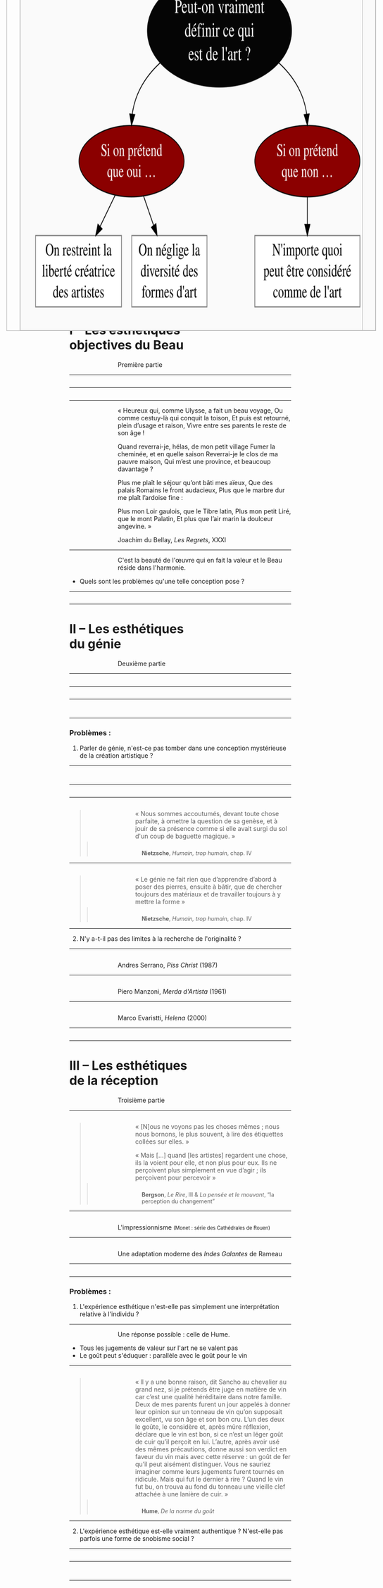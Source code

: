```yaml
---
marp: true
theme: teaching
paginate: true
size: 4:3
---
```


<!-- _class: titre -->

# Chapitre 4 : <br>L'art <!-- fit -->
Cédric Eyssette (2021-2022)
https://eyssette.github.io/


---
<!-- _class:  -->
<style scoped>
section {font-size:4em}
</style>
### Une question directrice :

Qu'est-ce qui fait la valeur d'une œuvre d'art ?


---
<!-- _class: i1t0 pp -->

![](http://web.archive.org/web/20220507004551if_/http://www.tate.org.uk/art/images/work/T/T07/T07573_10.jpg)


---
<!-- _class: i1t1 horizontal fppp-->
<style scoped>

p:nth-of-type(2) {text-align:left; width:350px; }
</style>
![](http://web.archive.org/web/20220507004551if_/http://www.tate.org.uk/art/images/work/T/T07/T07573_10.jpg)

Pourquoi cet objet ne semble-t-il pas, à première vue, être une œuvre d’art ? 
<br>Qu’attendons-nous d’une œuvre d’art que nous ne retrouvons pas ici ?

<!--

https://raw.githubusercontent.com/eyssette/graphviz-examples/master/diagram/fountain-duchamp.svg


Fountain de Duchamp est un objet destiné à nous faire réfléchir à l'art lui-même, à ce qu'on attend d'une œuvre. Si Duchamp choisit un urinoir, qui n'est qu'un objet commun, utile, laid, sans signification, sans originalité, qui ne suscite aucune émotion si ce n'est de dégoût, c'est justement parce que cet objet n'a aucune des caractéristiques que nous attendons généralement lorsque nous sommes face à une œuvre d'art.

D'ordinaire, ce qui fait la valeur d'une œuvre, cela semble être : son caractère exceptionnel, sa beauté, sa signication profonde, les émotions qu'elles communiquent … Mais existe-t-il vraiment une définition de ce qui fait la valeur de l'art ? Le geste provoquant de Duchamp nous invite à examiner cette question et à prendre conscience du problème qu'elle pose.
 -->


---
<!-- _class: i1t0  -->
<style scoped>
img {position:absolute!important; top:10px; left:50px; width:90%!important; display:block;  margin: 40px 0px; }
</style>

1. ![](https://raw.githubusercontent.com/eyssette/graphviz-examples/master/diagram/probl%C3%A8me-d%C3%A9finition-art-part1.dot.svg)
2) ![](https://raw.githubusercontent.com/eyssette/graphviz-examples/master/diagram/probl%C3%A8me-d%C3%A9finition-art-part2.dot.svg)
3) ![](https://raw.githubusercontent.com/eyssette/graphviz-examples/master/diagram/probl%C3%A8me-d%C3%A9finition-art-part3.dot.svg)
4) ![](https://raw.githubusercontent.com/eyssette/graphviz-examples/master/diagram/probl%C3%A8me-d%C3%A9finition-art-part4.dot.svg)
5) ![](https://raw.githubusercontent.com/eyssette/graphviz-examples/master/diagram/probl%C3%A8me-d%C3%A9finition-art-part5.dot.svg)
6) ![](https://raw.githubusercontent.com/eyssette/graphviz-examples/master/diagram/probl%C3%A8me-d%C3%A9finition-art.dot.svg)

---
<!-- _class: partie -->
# I – Les esthétiques <br> objectives du Beau <!-- fit -->
Première partie


---
<!-- _class: i1t0 -->
![](https://i.ibb.co/sCyHvL4/canon-sculpture.png)

<!-- PRéciser : 
canon : synonyme de beauté
En grec = la règle
Polyclète : statue + traité : canon
Plusieurs canons
-->

---
<!-- _class: i1t0 -->
![](https://lh3.googleusercontent.com/h3WOZ10HFEKkUYPujHyDgOdAWFV2F3YhDvEJqmobxKi9D4TkW3yXM0rBJYpL-gBhExfvLXD2H9CTk7pliAYPMnSgsAXDG0snvAZtOlxFdv13MXuFBjoF9s-9H2yOPstKk0jhgDcbT-eVrSYCY4TO)

---
<!-- _class: fmmm pp-->
<style scoped>
p {margin-left:110px!important;}
</style>

« Heureux qui, comme Ulysse, a fait un beau voyage,
Ou comme cestuy-là qui conquit la toison,
Et puis est retourné, plein d’usage et raison,
Vivre entre ses parents le reste de son âge !

Quand reverrai-je, hélas, de mon petit village
Fumer la cheminée, et en quelle saison
Reverrai-je le clos de ma pauvre maison,
Qui m’est une province, et beaucoup davantage ?

Plus me plaît le séjour qu’ont bâti mes aïeux,
Que des palais Romains le front audacieux,
Plus que le marbre dur me plaît l’ardoise fine :

Plus mon Loir gaulois, que le Tibre latin,
Plus mon petit Liré, que le mont Palatin,
Et plus que l’air marin la doulceur angevine. »

Joachim du Bellay, _Les Regrets_, XXXI


---
<!-- _class:  -->
C'est la beauté de l'œuvre qui en fait la valeur et le Beau réside dans l'harmonie.

- Quels sont les problèmes qu'une telle conception pose ?

---
<!-- _class: i1t0 pp -->
<style scoped>
/* p {overflow: hidden;} */
img {transform:scale(1.6); margin-left:-20px; margin-top:-10px}
</style>

![](https://svgshare.com/i/hp0.svg)

---
<!-- _class: partie -->
# II – Les esthétiques <br> du génie <!-- fit -->
Deuxième partie


---
<!-- _class: i1t0 -->
<style scoped>
p {overflow:hidden}
img {margin-top:-150px; transform:scale(1.5)}
</style>

![](https://www.pigmentropie.fr/wp-content/uploads/2016/10/fauvisme-recherche_qwant.jpg)


---
<!-- _class: i1t0 -->

[![](https://static.fnac-static.com/multimedia/Images/FR/NR/6d/8e/74/7638637/1507-1/tsp20160503160803/Giant-steps.jpg)](https://ladigitale.dev/digiplay/#/v/621f120360eed)

<!-- John Coltrane, _Giant Steps_ -->


---
<!-- _class: pp -->
<style scoped>
img {position:absolute;}
img {max-height:700px;}
p:nth-of-type(1) img, p:nth-of-type(2) img{top:10px}
p:nth-of-type(1) img {left:20px}
p:nth-of-type(2) img {left:550px}
</style>

![](https://www.centrepompidou.fr/media/picture/02/0d/020d4b4e3a959ff688c0e716ff4c1e2f/thumb_large.jpg)

![](https://jouvencez-vous.com/wp-content/uploads/2018/01/alberto-giacometti-l-homme-qui-marche-photographies-sculptures-tableaux-oeuvres-art-images-prix-de-vente-record-plus-chers-cheres-millions-classement-top-liste-prix-eleves.jpg)


<!-- Alberto Giacometti -->


---
<!-- _class:  -->

### Problèmes :

1) Parler de génie, n'est-ce pas tomber dans une conception mystérieuse de la création artistique ?



---
<!-- _class: i2t0  -->
<style scoped>
img {height:640px!important; margin-top:-60px}
</style>

![](https://lh3.googleusercontent.com/-peSZl-hBgovhjlnh_AGmrxX0yRJ8UlHW2zG9CzsoMtBii1JcbXj0BxBLqFjw9F42YLWZ5Z8oTyPe7S56s4vsus3eymJvhcafFTFDYjIjfgHTURWr2xEWrAQWu_eA2kWu3WM51HZ3m6-tlo83m3Tzg)

![](https://lh6.googleusercontent.com/32OVLDoXfluyzI7NM9uleudPG4s4f2bYarn2kiEvq2u5sU-W2EZhD_sIyXzezFOTBaDxglQEftl64wgpjf_LMxDuC5xMrQIrFpcBNrvKE_LkaBYlDZS_BEctVvIXq5DRkJGFNckbEKoR2t_z3RXrvQ)


---
<!-- _class: i1t0 -->

[![](https://lh3.googleusercontent.com/yxLZQqJV1CgxpTIss51zU0KOdlfnVJxws-chSK6v20TZRYjZSa6pLkaJOiM_sYKJwwlWBVMfVDp5Hv2CD0uOhyDnD_d8whkZoCq1113IikQg8CJ5WPdkpVITXt5-WlRiWqhc0JirTbmIQXi7fcNrEw)](https://www.dailymotion.com/video/x3qfjw3)

<!-- Danseuse étoile Aurélie Dupont -->


---
<!-- _class: citationC  -->
<style scoped>
figure{margin-left:-170px!important;
-webkit-transform: scaleX(-1)!important;
  transform: scaleX(-1)!important;}
blockquote blockquote{margin-left:0; font-size:0.9em; margin-top:-10px}
</style>

![bg left:35%](https://upload.wikimedia.org/wikipedia/commons/1/1d/Portrait_of_Friedrich_Nietzsche.jpg)

>« Nous sommes accoutumés, devant toute chose parfaite, à omettre la question de sa genèse, et à jouir de sa présence comme si elle avait surgi du sol d'un coup de baguette magique. »
>>**Nietzsche**, _Humain, trop humain_, chap. IV

---
<!-- _class: citationC  -->
<style scoped>
figure{margin-left:-170px!important;
-webkit-transform: scaleX(-1)!important;
  transform: scaleX(-1)!important;}
blockquote blockquote{margin-left:0; font-size:0.9em; margin-top:-10px}
</style>

![bg left:35%](https://upload.wikimedia.org/wikipedia/commons/1/1d/Portrait_of_Friedrich_Nietzsche.jpg)

>« Le génie ne fait rien que d’apprendre d’abord à poser des pierres, ensuite à bâtir, que de chercher toujours des matériaux et de travailler toujours à y mettre la forme »
>>**Nietzsche**, _Humain, trop humain_, chap. IV

---
<!-- _class:  -->

2) N'y a-t-il pas des limites à la recherche de l'originalité ?

---
<!-- _class: i1t1 horizontal -->

![](https://lh6.googleusercontent.com/eYszHUFlwQMi6c6fWGX0z-sgXxSysRB9YKcMYVH1YokUwoD_aqUEYAGERyPYbptT2ckMXcnhzpPXCVW57QPedLiz04J9easDlpVBuLZfVw1IqKA25O4fhzkTk2F8Ku098nXzUgtHarUq4soqjzeWaQ)

Andres Serrano,
_Piss Christ_
(1987)


---
<!-- _class: i1t1 vertical -->
<style scoped>
img {height:600px}
</style>
![](https://lh4.googleusercontent.com/7oq97uVDEnfN-Ml9ZKbiuYAsb5IGjVF25eZAkh4SJ-Ocp3AbJRBumTa9N6J0NrZrJCvxpSPb4eXH_CBUVpQkq20r3DWtyEhtd4BWTixIYWnv9r7GdzdSX0oFEsVFobqz1KP1wOunk3qy241SuZNupQ)

Piero Manzoni, _Merda d'Artista_ (1961)


---
<!-- _class: i1t1 vertical -->
<style scoped>
img {height:600px}
</style>

![](https://lh5.googleusercontent.com/HvLZI_NPZUN2aPiogWFTSq14L8uIv0kuhLR7FJpBrVNuNL7GixJmq2rS7-dHpoynGUBauTPKyI3e_Jj8vIFTAnrhrrnFl7kTu_xyscbeb7zb0lKLZz2kN92A3BzLqcjDpVMdiiR6aq-acEXDT2-xCA)

Marco Evaristti, _Helena_ (2000)

---
<!-- _class: i1t0 pp -->
<style scoped>
/* p {overflow: hidden;} */
img {transform:scale(1.35); margin-left:180px; margin-top:-10px}
</style>

![](https://svgshare.com/i/hoD.svg)




---
<!-- _class: partie -->
# III – Les esthétiques <br> de la réception <!-- fit -->
Troisième partie



 ---
 <!-- _class: citationC fppp -->
 
 ![bg left:30%](https://upload.wikimedia.org/wikipedia/commons/e/ed/Henri_Bergson_%28Nobel%29.jpg)

 >« [N]ous ne voyons pas les choses mêmes ; nous nous bornons, le plus souvent, à lire des étiquettes collées sur elles. »
>
 >« Mais […] quand [les artistes] regardent une chose, ils la voient pour elle, et non plus pour eux. Ils ne perçoivent plus simplement en vue d’agir ; ils perçoivent pour percevoir »
 >>**Bergson**, _Le Rire_, III  & _La pensée et le mouvant_, “la perception du changement”

---
<!-- _class: i1t1 vertical fm-->
<style scoped>
span {font-size:0.8em}
</style>
![](https://lh3.googleusercontent.com/B3TAVW6UO7TFwb_WFLyt3EoNcZ38BmGMm0smerQlbWBLLUMGNEsHyYxotlia6tGu90Kpzz1kw2QTaEkxQ8W9w2rTQIQKdKWKiCUsa0lxRVQaNyV3OolhKyyP6yinf3bQ-0WQ7BXCWtnjZCHVdKZG)

L'impressionnisme <span>(Monet : série des Cathédrales de Rouen)</span>

---
<!-- _class: i1t1 vertical fmm -->

[![](https://cdn.radiofrance.fr/s3/cruiser-production/2019/10/7273dd80-0a46-4928-83c2-6529206ef247/1200x680_les_indes_galantes_une.jpg)]((https://ladigitale.dev/digiplay/#/v/6293e6604dfab))

Une adaptation moderne des _Indes Galantes_ de Rameau


---
<!-- _class: i1t0 -->

![](https://lh6.googleusercontent.com/1L9896xSbGBI7dnOgekEk7Wb8impCbRtDblQWPNOof7GpFhTUJvCw5l5ZH7T5J7T3D5qlx9ZbjR6rNTH9mw83dKxe7u3j4n9nyqYnf2mIWg0VLKdsSmm5Fp_x-6CMvwAl9X2m_hW_STNPQAgvzrl)

<!-- Primo Levi, Si c'est un homme -->

---
<!-- _class:  -->

### Problèmes :

1) L'expérience esthétique n'est-elle pas simplement une interprétation relative à l'individu ?


---
<!-- _class:  -->
Une réponse possible : celle de Hume.

* Tous les jugements de valeur sur l'art ne se valent pas
* Le goût peut s'éduquer : parallèle avec le goût pour le vin

---
<!-- _class: citationC fmm-->
<style scoped>
blockquote blockquote {padding-top:0.5em}
</style>
![bg left:20%](https://upload.wikimedia.org/wikipedia/commons/thumb/e/ea/Painting_of_David_Hume.jpg/520px-Painting_of_David_Hume.jpg)

>« ll y a une bonne raison, dit Sancho au chevalier au grand nez, si je prétends être juge en matière de vin car c’est une qualité héréditaire dans notre famille. Deux de mes parents furent un jour appelés à donner leur opinion sur un tonneau de vin qu’on supposait excellent, vu son âge et son bon cru. L’un des deux le goûte, le considère et, après mûre réflexion, déclare que le vin est bon, si ce n’est un léger goût de cuir qu’il perçoit en lui. L’autre, après avoir usé des mêmes précautions, donne aussi son verdict en faveur du vin mais avec cette réserve : un goût de fer qu’il peut aisément distinguer. Vous ne sauriez imaginer comme leurs jugements furent tournés en ridicule. Mais qui fut le dernier à rire ? Quand le vin fut bu, on trouva au fond du tonneau une vieille clef attachée à une lanière de cuir. »
>>**Hume**, _De la norme du goût_

---
<!-- _class:  -->

2) L'expérience esthétique est-elle vraiment authentique ? N'est-elle pas parfois une forme de snobisme social ?


---
<!-- _class: i1t0 -->

![](https://i.ibb.co/BB6WH5y/J-adore-l-abstrait.png)


---
<!-- _class: citationC -->
<style scoped>
img{height:700px; width:600px!important}
</style>
![bg left:30%](https://upload.wikimedia.org/wikipedia/commons/c/c0/Pierre_Bourdieu_%281%29.jpg)


> ![](https://i.pinimg.com/originals/3e/69/09/3e69093a36774327d4631f6f48e95882.jpg)

---
<!-- _class: i1t0 pp -->
<style scoped>
/* p {overflow: hidden;} */
img {transform:scale(1.35); margin-left:170px; margin-top:-10px}
</style>

![](https://svgshare.com/i/hpe.svg)